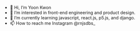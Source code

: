- 👋 Hi, I’m Yoon Kwon
- 👀 I’m interested in front-end engineering and product design.
- 🌱 I’m currently learning javascript, react.js, p5.js, and django.
- 📫 How to reach me Instagram @rnjsdbs_

<!---
yoonk2/yoonk2 is a ✨ special ✨ repository because its `README.md` (this file) appears on your GitHub profile.
You can click the Preview link to take a look at your changes.
--->
